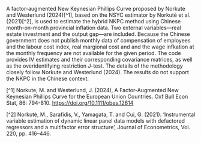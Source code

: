 A factor-augmented New Keynesian Phillips Curve proposed by Norkute and Westerlund (2024)[^1], based on the NSYC estimator by Norkutė et al. (2021)[^2], is used to estimate the hybrid NKPC method using Chinese month-on-month provincial inflation data. Two external variables—real estate investment and the output gap—are included. Because the Chinese government does not publish monthly data of compensation of employees and the labour cost index, real margional cost and and the wage infkation at the monthly frequency are not available for the given period. The code provides IV estimates and their corresponding covariance matrices, as well as the overidentifying restriction J-test. The details of the methodology closely follow Norkute and Westerlund (2024). The results do not support the NKPC in the Chinese context.

[^1] Norkute, M. and Westerlund, J. (2024), A Factor-Augmented New Keynesian Phillips Curve for the European Union Countries. Oxf Bull Econ Stat, 86: 794-810. https://doi.org/10.1111/obes.12614

[^2] Norkutė, M., Sarafidis, V., Yamagata, T. and Cui, G. (2021). ‘Instrumental variable estimation of dynamic linear panel data models with defactored regressors and a multifactor error structure’, Journal of Econometrics, Vol. 220, pp. 416–446.
